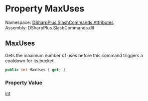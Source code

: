 # Property MaxUses

Namespace: [DSharpPlus.SlashCommands.Attributes](DSharpPlus.SlashCommands.Attributes.md)  
Assembly: DSharpPlus.SlashCommands.dll

## <a id="DSharpPlus_SlashCommands_Attributes_SlashCooldownAttribute_MaxUses"></a>MaxUses

Gets the maximum number of uses before this command triggers a cooldown for its bucket.

```csharp
public int MaxUses { get; }
```

### Property Value

[int](https://learn.microsoft.com/dotnet/api/system.int32)

